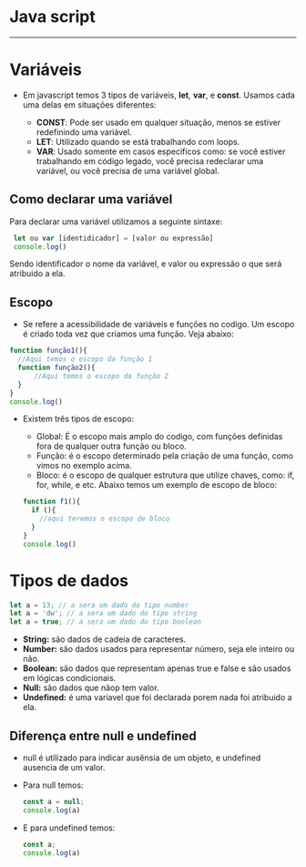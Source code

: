 # Java script 
---


# Variáveis 

- Em javascript temos 3 tipos de variáveis, **let**, **var**, e **const**. Usamos cada uma delas em situações diferentes:

  - **CONST**: Pode ser usado em qualquer situação, menos se estiver redefinindo uma variável.
  - **LET**: Utilizado quando se está trabalhando com loops.
  - **VAR**: Usado somente em casos especificos como: se você estiver trabalhando em código legado, você precisa redeclarar uma variável, ou você precisa de uma variável global.

## Como declarar uma variável
 Para declarar uma variável utilizamos a seguinte sintaxe:
```javascript
 let ou var [identidicador] = [valor ou expressão] 
 console.log()
 ```
 Sendo identificador o nome da variável, e valor ou expressão o que será atribuido a ela.


## Escopo
 - Se refere a acessibilidade de variáveis e funções no codigo. Um escopo é criado toda vez que criamos uma função. Veja abaixo:
  ```javascript
  function função1(){
    //Aqui temos o escopo da função 1
    function função2(){
        //Aqui temos o escopo da função 2
    }
  }
  console.log()
```
- Existem três tipos de escopo:
  - Global: É o escopo mais amplo do codigo, com funções definidas fora de qualquer outra função ou bloco.
  - Função: é o escopo determinado pela criação de uma função, como vimos no exemplo acima.
  - Bloco: é o escopo de qualquer estrutura que utilize chaves, como: if, for, while, e etc. Abaixo temos um exemplo de escopo de bloco:

  ```javascript 
  function f1(){
    if (){
      //aqui teremos o escopo de bloco
    }
  }
  console.log()
  ```

# Tipos de dados

```javascript
let a = 13; // a sera um dado do tipo number
let a = 'dw'; // a sera um dado do tipo string
let a = true; // a sera um dado do tipo boolean
```
- **String:** são dados de cadeia de caracteres.
- **Number:** são dados usados para representar número, seja ele inteiro ou não.
- **Boolean:** são dados que representam apenas true e false e são usados em lógicas condicionais.
- **Null:** são dados que nãop tem valor.
- **Undefined:** é uma variavel que foi declarada porem nada foi atribuido a ela.

## Diferença entre null e undefined
- null é utilizado para indicar ausênsia de um objeto, e undefined ausencia de um valor.

- Para null temos:
  ```javascript
  const a = null;
  console.log(a)
  ```
- E para undefined temos:
  ```javascript
  const a;
  console.log(a)
  ``````
